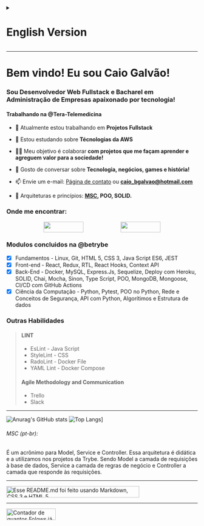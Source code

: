 <details>
<summary><h1>English Version</h1></summary>

# Welcome! I'm Caio Galvão!
### A Fullstack Web Developer and Bachelor in Business Administration passionate about technology!
#### I am currently working at @Tera-Telemedicina

- 🔭 I’m currently working on **Fullstack Projects**

- 🌱 I’m currently learning **AWS Technologies**

- 👨‍💻 I’m looking to collaborate on **Projects that helps me learn and contribute for society!**

- 💬 Let's talk about **Technology, business, games and history!**
 
- 📫 How to reach me [Contact Page](https://caiobgalvao.github.io/#/contact) or **caio_bgalvao@hotmail.com**

- 🏰 Architectures and principles: **[MSC](#msc-en), MVC, OOP, SOLID.**

### Connect with me:

<div style="display: flex; flex-wrap: wrap; justify-content: space-evenly">
  <a href="https://www.linkedin.com/in/CaioBGalvao/" target="_blank"><img
      src="https://img.shields.io/badge/-LinkedIn-%230077B5?style=for-the-badge&logo=linkedin&logoColor=white"
      style="height: 28px; width: 105px;" /></a>
  <a href="https://wa.me/5521998078393" target="_blank"><img
      src="https://img.shields.io/badge/WhatsApp-25D366?style=for-the-badge&logo=whatsapp&logoColor=white"
      style="height: 28px; width: 105px;" /></a>
</div>

### Modules Attended at @betrybe
- [X] Fundamentals - HTML 5, CSS 3, Java Script ES6, JEST
- [X] Front-end - React, Redux, RTL, React Hooks, Context API
- [X] Back-End - Docker, MySQL, Express.Js, Sequelize, Deploy with Heroku, SOLID, Chai, Mocha, Sinon, Type Script, OOP, MongoDB, Mongoose, CI/CD with GitHub Actions
- [X] Computer Science - Python, Pytest, OOP on Python, Network and security concepts, API with Python, Algorithms and Data Structure

### Other skills

> #### LINT
> * EsLint - Java Script
> * StyleLint - CSS
> * RadoLint - Docker File 
> * YAML Lint - Docker Compose
> #### Metodologia Ágil e Comunicação
> * Trello
> * Slack

---

![Anurag's GitHub stats](https://github-readme-stats.vercel.app/api?username=CaioBGalvao&locale=pt-br&show_icons=true&theme=transparent)
![Top Langs](https://github-readme-stats.vercel.app/api/top-langs/?username=CaioBGalvao&locale=pt-br&layout=compact&theme=transparent)]

###### MSC (en):
Is an acronym for Model, Service and Controller. This architecture is didactic and we use it in Trybe's projects. Being Model the layer of requests to the database, Service the layer of business rules and Controller the layer that responds to the requests.

</details>
 
---

# Bem vindo! Eu sou Caio Galvão!
### Sou Desenvolvedor Web Fullstack e Bacharel em Administração de Empresas apaixonado por tecnologia!
#### Trabalhando na @Tera-Telemedicina

- 🔭 Atualmente estou trabalhando em **Projetos Fullstack**

- 🌱 Estou estudando sobre **Técnologias da AWS**

- 👨‍💻 Meu objetivo é colaborar **com projetos que me façam aprender e agreguem valor para a sociedade!**

- 💬 Gosto de conversar sobre **Tecnologia, negócios, games e história!**

- 📫 Envie um e-mail: [Página de contato](https://caiobgalvao.github.io/#/contact) ou **caio_bgalvao@hotmail.com**

- 🏰 Arquiteturas e princípios: **[MSC](#msc-pt-br), POO, SOLID.**


### Onde me encontrar:

<div style="display: flex; flex-wrap: wrap; justify-content: space-evenly">
  <a href="https://www.linkedin.com/in/CaioBGalvao/" target="_blank"><img
      src="https://img.shields.io/badge/-LinkedIn-%230077B5?style=for-the-badge&logo=linkedin&logoColor=white"
      style="height: 28px; width: 105px;" /></a>
  <a href="https://wa.me/5521998078393" target="_blank"><img
      src="https://img.shields.io/badge/WhatsApp-25D366?style=for-the-badge&logo=whatsapp&logoColor=white"
      style="height: 28px; width: 105px;" /></a>
</div>

### Modulos concluidos na @betrybe
- [X] Fundamentos - Linux, Git, HTML 5, CSS 3, Java Script ES6, JEST
- [X] Front-end - React, Redux, RTL, React Hooks, Context API
- [X] Back-End - Docker, MySQL, Express.Js, Sequelize, Deploy com Heroku, SOLID, Chai, Mocha, Sinon, Type Script, POO, MongoDB, Mongoose, CI/CD com GitHub Actions
- [X] Ciência da Computação - Python, Pytest, POO no Python, Rede e Conceitos de Segurança, API com Python, Algorítimos e Estrutura de dados

### Outras Habilidades

> #### LINT
> * EsLint - Java Script
> * StyleLint - CSS
> * RadoLint - Docker File 
> * YAML Lint - Docker Compose
> #### Agile Methodology and Communication
> * Trello
> * Slack

---

![Anurag's GitHub stats](https://github-readme-stats.vercel.app/api?username=CaioBGalvao&locale=pt-br&show_icons=true&theme=transparent)
![Top Langs](https://github-readme-stats.vercel.app/api/top-langs/?username=CaioBGalvao&locale=pt-br&layout=compact&theme=transparent)]

###### MSC (pt-br):
É um acrônimo para Model, Service e Controller. Essa arquitetura é didática e a utilizamos nos projetos da Trybe. Sendo Model a camada de requisições à base de dados, Service a camada de regras de negócio e Controller a camada que responde às requisições.

---

<div style="display: flex">
  <img alt="Esse README.md foi feito usando Markdown, CSS 3 e HTML 5" style="height: 30px; width: 350px"
    src="https://img.shields.io/badge/Made%20with-♡%20and%20Markdown,%20CSS%203,%20HTML%205-1f425f.svg" />
</div>

---

<div style="display: flex">
  <img alt="Contador de quantos Folows já foram feitos no perfil do CaioBGalvao" style="height: 30px; width: 130px"
    src="https://img.shields.io/github/followers/CaioBGalvao.svg?style=social&label=Follow&maxAge=86400" />
</div>
